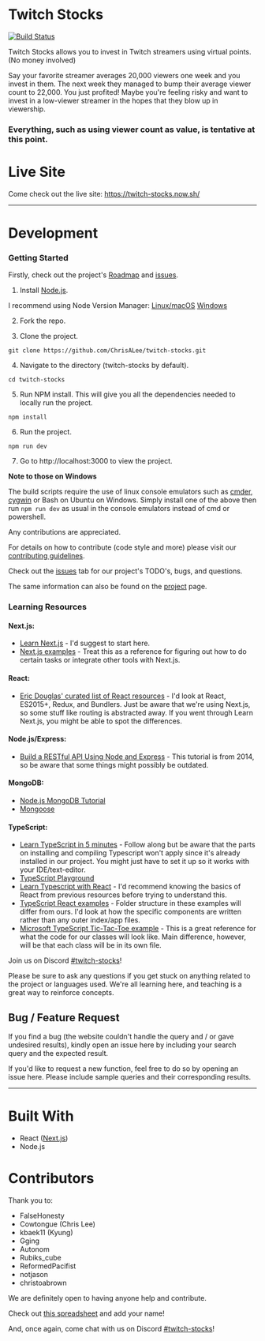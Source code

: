# Twitch Stocks
[![Build Status](https://travis-ci.org/ChrisALee/twitch-stocks.svg?branch=master)](https://travis-ci.org/ChrisALee/twitch-stocks)


Twitch Stocks allows you to invest in Twitch streamers using virtual points. (No money involved)

Say your favorite streamer averages 20,000 viewers one week and you invest in them.
The next week they managed to bump their average viewer count to 22,000. You just profited!
Maybe you're feeling risky and want to invest in a low-viewer streamer in the hopes that they blow up in viewership.

### Everything, such as using viewer count as value, is tentative at this point.

# Live Site
Come check out the live site: https://twitch-stocks.now.sh/

---

# Development

### Getting Started

Firstly, check out the project's [Roadmap](https://github.com/ChrisALee/twitch-stocks/wiki/Roadmap) and [issues](https://github.com/ChrisALee/twitch-stocks/issues).

1. Install [Node.js](https://nodejs.org/en/ "Node.js").

I recommend using Node Version Manager: [Linux/macOS](https://github.com/creationix/nvm)  [Windows](https://github.com/coreybutler/nvm-windows)

2. Fork the repo.

3. Clone the project.

```
git clone https://github.com/ChrisALee/twitch-stocks.git
```

4. Navigate to the directory (twitch-stocks by default).

```
cd twitch-stocks
```

5. Run NPM install. This will give you all the dependencies needed to locally run the project.

```
npm install
```

6. Run the project.

```
npm run dev
```

7. Go to http://localhost:3000 to view the project.

**Note to those on Windows**

The build scripts require the use of linux console emulators such as [cmder](http://cmder.net/), [cygwin](https://www.cygwin.com/) or Bash on Ubuntu on Windows. Simply install one of the above then run `npm run dev` as usual in the console emulators instead of cmd or powershell.

Any contributions are appreciated.

For details on how to contribute (code style and more) please visit our [contributing guidelines](CONTRIBUTING.md).

Check out the [issues](https://github.com/ChrisALee/twitch-stocks/issues) tab for our project's TODO's, bugs, and questions.


The same information can also be found on the [project](https://github.com/ChrisALee/twitch-stocks/projects/1) page.

### Learning Resources

#### Next.js: 
* [Learn Next.js](https://learnnextjs.com/ "Learn Nextjs") - I'd suggest to start here.
* [Next.js examples](https://github.com/zeit/next.js/tree/v3-beta/examples "Next.js examples") - Treat this as a reference for figuring out how to do certain tasks or integrate other tools with Next.js.

#### React:
* [Eric Douglas' curated list of React resources](https://github.com/ericdouglas/react-learning) - I'd look at React, ES2015+, Redux, and Bundlers. Just be aware that we're using Next.js, so some stuff like routing is abstracted away. If you went through Learn Next.js, you might be able to spot the differences.

#### Node.js/Express:
* [Build a RESTful API Using Node and Express](https://scotch.io/tutorials/build-a-restful-api-using-node-and-express-4) - This tutorial is from 2014, so be aware that some things might possibly be outdated.

#### MongoDB:
* [Node.js MongoDB Tutorial](https://www.guru99.com/node-js-mongodb.html)
* [Mongoose](https://scotch.io/tutorials/using-mongoosejs-in-node-js-and-mongodb-applications)

#### TypeScript:
* [Learn TypeScript in 5 minutes](https://www.typescriptlang.org/docs/handbook/typescript-in-5-minutes.html) - Follow along but be aware that the parts on installing and compiling Typescript won't apply since it's already installed in our project. You might just have to set it up so it works with your IDE/text-editor.
* [TypeScript Playground](https://www.typescriptlang.org/play/index.html)
* [Learn Typescript with React](https://www.typescriptlang.org/docs/handbook/jsx.html) - I'd recommend knowing the basics of React from previous resources before trying to understand this.
* [TypeScript React examples](https://github.com/Lemoncode/react-typescript-samples) - Folder structure in these examples will differ from ours. I'd look at how the specific components are written rather than any outer index/app files.
* [Microsoft TypeScript Tic-Tac-Toe example](https://github.com/Microsoft/TypeScript-React-Conversion-Guide/blob/master/TicTacToe_TS/src/board.tsx) - This is a great reference for what the code for our classes will look like. Main difference, however, will be that each class will be in its own file.

Join us on Discord [#twitch-stocks](https://discord.gg/TWtSNdQ "#twitch-stocks")!

Please be sure to ask any questions if you get stuck on anything related to the project or languages used.
We're all learning here, and teaching is a great way to reinforce concepts.

## Bug / Feature Request

If you find a bug (the website couldn't handle the query and / or gave undesired results), kindly open an issue here by including your search query and the expected result.

If you'd like to request a new function, feel free to do so by opening an issue here. Please include sample queries and their corresponding results.

---

# Built With

* React ([Next.js](https://github.com/zeit/next.js "Next.js"))
* Node.js


# Contributors

Thank you to:

* FalseHonesty
* Cowtongue (Chris Lee)
* kbaek11 (Kyung)
* Gging
* Autonom
* Rubiks_cube
* ReformedPacifist
* notjason
* christoabrown


We are definitely open to having anyone help and contribute.


Check out [this spreadsheet](https://docs.google.com/spreadsheets/d/1bagEOztm2Xc8Jy4QuxvFzflC8ZwQ6hvCaJcULJ9OEAU/edit#gid=0<Paste>) and add your name!


And, once again, come chat with us on Discord [#twitch-stocks](https://discord.gg/TWtSNdQ "#twitch-stocks")!

